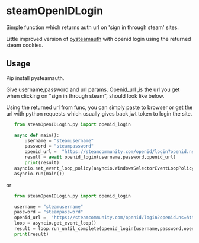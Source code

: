 # steamOpenIDLogin
Simple function which returns auth url on 'sign in through steam' sites.

Little improved version of [pysteamauth](https://github.com/sometastycake/pysteamauth) with openid login using the returned steam cookies.

## Usage

Pip install pysteamauth.

Give username,password and url params. Openid_url ,is the url you get when clicking on "sign in through steam", should look like below.

Using the returned url from func, you can simply paste to browser or get the url with python requests which usually gives back jwt token to login the site.

```python
   from steamOpenIDLogin.py import openid_login

   async def main():
       username = "steamusername"
       password = "steampassword"
       openid_url =  "https://steamcommunity.com/openid/login?openid.ns=http://specs.openid.net/auth/2.0&openid.mode=checkid_setup&openid.return_to.."
       result = await openid_login(username,password,openid_url)
       print(result)
   asyncio.set_event_loop_policy(asyncio.WindowsSelectorEventLoopPolicy())
   asyncio.run(main()) 
```

or

```python
   from steamOpenIDLogin.py import openid_login

   username = "steamusername"
   password = "steampassword"
   openid_url =  "https://steamcommunity.com/openid/login?openid.ns=http://specs.openid.net/auth/2.0&openid.mode=checkid_setup&openid.return_to.."
   loop = asyncio.get_event_loop()
   result = loop.run_until_complete(openid_login(username,password,openid_url))  
   print(result)
       
       
```





